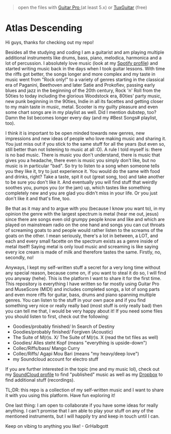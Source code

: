 > open the files with <a href="https://www.guitar-pro.com">Guitar Pro </a> (at least 5.x) or <a href="http://www.tuxguitar.com.ar">TuxGuitar</a> (free)

# Atlas Descending

Hi guys, thanks for checking out my repo! 

Besides all the studying and coding I am a guitarist and am playing multiple additional instruments like drums, bass, piano, melodica, harmonica and a lot of percussion. I absolutely love music (look at my <a href="https://open.spotify.com/user/w2on4iq7y2j9cw928mivcrf9c?si=bbc0fa451b654719">Spotify profile</a>) and started writing music back in the days when I took guitar lessons. With time the riffs got better, the songs longer and more complex and my taste in music went from "Rock only!" to a variety of genres starting in the classical era of Paganini, Beethoven and later Satie and Prokofiev, passing early blues and jazz in the beginning of the 20th century, Rock 'n' Roll from the 50ties to today including the glorious Woodstock era, 80ties' party music, new punk beginning in the 90ties, Indie in all its facettes and getting closer to my main taste in music, metal. Scooter is my guilty pleasure and even some chart songs are in my playlist as well. Did I mention dubstep, too? Damn the list becomes longer every day (and my #Best Songs# playlist, too).

I think it is important to be open minded towards new genres, new impressions and new ideas of people who love making music and sharing it. You just miss out if you stick to the same stuff for all the years (but even so, still better than not listening to music at all :O). A rule I told myself is: there is no bad music. There is music you don't understand, there is music that gives you a headache, there even is music you simply don't like, but no music is in particular "bad". So try to listen to a song when someone tells you they like it, try to just experience it. You would do the same with food and drinks, right? Take a taste, spit it out (great song, too) and take another to be sure you don't like it. And eventually you will find stuff that weirdly soothes you, pumps you (or the jam) up, which tastes like something completely new and you are glad you didn't miss in your life. Or you just don't like it and that's fine, too.

Be that as it may and to argue with you (because I know you want to), in my opinion the genre with the largest spectrum is metal (hear me out, jesus) since there are songs even old grumpy people know and like and which are played on mainstream radio on the one hand and songs you can cut throats of screaming goats to and people would rather listen to the screams of the goats on the other. I mean seriously, there's a lot in between, a LOT, and each and every small facette on the spectrum exists as a genre inside of metal itself! Saying metal is only loud music and screaming is like saying every ice cream is made of milk and therefore tastes the same. Firstly, no, secondly, no!

Anyways, I kept my self-written stuff a secret for a very long time without any special reason, because come on, if you want to steal it do so, I will find you anyway (hehe). This is the platform I want to share it for the first time. This repository is everything I have written so far mostly using Guitar Pro and MuseScore (MIDI) and includes completed songs, a lot of song parts and even more riffs for guitar, bass, drums and piano spanning multiple genres. You can listen to the stuff in your own pace and if you find something very nice or really really bad (most stuff is only really bad) then you can tell me that, I would be very happy about it! If you need some files you should listen to first, check out the following:

- Goodies/probably finished/ In Search of Destiny
- Goodies/probably finished/ Forgiven (Acoustic)
- The Suite of M(r)s. X/ The Suite of M(r)s. X (read the txt files as well)
- Goodies/ Alles steht Kopf (means "everything is upside-down")
- Collec/Riffs/bass/ Mango Curry
- Collec/Riffs/ Agapi Mou Bari (means "my heavy/deep love")
- my Soundcloud account for electro stuff

If you are further interested in the topic (me and my music lol), check out my <a href="https://soundcloud.com/grhalbgott">SoundCloud profile</a> to find "published" music as well as my <a href="https://www.dropbox.com/sh/s8uwrjnbtc8l1b5/AAB25NPUO0aPG_coNLp_veO4a?dl=0">Dropbox</a> to find additional stuff (recordings). 

TL;DR: this repo is a collection of my self-written music and I want to share it with you using this platform. Have fun exploring it!

One last thing: I am open to collaborate if you have some ideas for really anything. I can't promise that I am able to play your stuff on any of the mentioned instruments, but I will happily try and keep in touch until I can.
 
Keep on vibing to anything you like! - GrHalbgott
